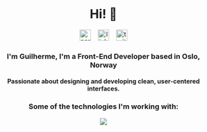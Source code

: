 <h1 align="center"> Hi! 👋 </h1>

<p align="center">
    <a href="https://www.gdhebling.com/"><img alt="personal-website" width="26px"
            src="https://cdn1.iconfinder.com/data/icons/jumpicon-basic-ui-filled-line-1/32/-_Home-House--512.png" /></a>
    &nbsp;&nbsp;
    <a href="https://www.linkedin.com/in/gdhebling/"><img alt="linkedin" width="26px"
            src="https://cdn2.iconfinder.com/data/icons/social-media-applications/64/social_media_applications_14-linkedin-512.png" /></a>
    &nbsp;&nbsp;
    <a href="https://twitter.com/gdhebling"><img alt="twitter" width="26px"
            src="https://cdn1.iconfinder.com/data/icons/logotypes/32/twitter-512.png" /></a>
</p>

<h3 align="center"> I'm Guilherme, I'm a Front-End Developer based in Oslo, Norway</h3>
<h4 align="center">Passionate about designing and developing clean, user-centered interfaces.</h4>

<h3 align="center"> Some of the technologies I'm working with: </h3>

<p align="center">
  <a href="https://www.gdhebling.com">
    <img src="https://skillicons.dev/icons?i=html,css,sass,js,ts,react,gatsby,nextjs" />
  </a>
</p>


<!-- Commented Out due to Tailwind CSS file messing with the percentages. :)
<h4 align="center"> My Github Repos: </h4>
<p align="center"> These are the languages used on my GitHub repositories. </p>
<p align="center">
    <a href="https://github.com/gdhebling"><img align="center" alt="Guilherme's Github Stats"
            src="https://github-readme-stats.vercel.app/api/top-langs/?username=gdhebling&layout=compact)](https://github.com/anuraghazra/github-readme-stats" /></a>
</p>
-->
